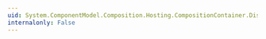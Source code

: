 ```yaml
---
uid: System.ComponentModel.Composition.Hosting.CompositionContainer.Dispose
internalonly: False
---
```

